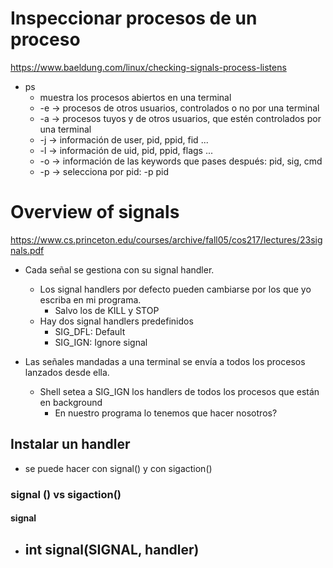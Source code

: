 # Inspeccionar procesos de un proceso

https://www.baeldung.com/linux/checking-signals-process-listens
- ps
	- muestra los procesos abiertos en una terminal
	- -e -> procesos de otros usuarios, controlados o no por una terminal
	- -a -> procesos tuyos y de otros usuarios, que estén controlados por una terminal
	- -j -> información de user, pid, ppid, fid ...
	- -l -> información de uid, pid, ppid, flags ...
	- -o -> información de las keywords que pases después: pid, sig, cmd
	- -p -> selecciona por pid: -p pid

# Overview of signals
https://www.cs.princeton.edu/courses/archive/fall05/cos217/lectures/23signals.pdf

- Cada señal se gestiona con su signal handler.
	- Los signal handlers por defecto pueden cambiarse por los que yo escriba en mi programa.
		- Salvo los de KILL y STOP
	- Hay dos signal handlers predefinidos
		- SIG_DFL: Default
		- SIG_IGN: Ignore signal

- Las señales mandadas a una terminal se envía a todos los procesos lanzados desde ella.
	- Shell setea a SIG_IGN los handlers de todos los procesos que están en background
		- En nuestro programa lo tenemos que hacer nosotros?

## Instalar un handler

- se puede hacer con signal() y con sigaction()

### signal () vs sigaction()

#### signal

- int signal(SIGNAL, handler)
	- 
